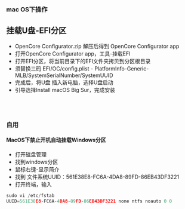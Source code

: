 ### mac OS下操作
## 挂载U盘-EFI分区
* OpenCore Configurator.zip 解压后得到 OpenCore Configurator app
* 打开OpenCore Configurator app，工具-挂载EFI
* 打开EFI分区，将当前目录下的EFI文件夹拷贝到分区根目录
* 须替换三码 EFI/OC/config.plist - PlatformInfo-Generic-MLB/SystemSerialNumber/SystemUUID
* 完成后，将U盘 插入新电脑，选择U盘启动
* 引导选择Install macOS Big Sur，完成安装
</br>
</br>

### 自用 
#### MacOS下禁止开机自动挂载Windows分区
* 打开磁盘管理
* 找到windows分区
* 鼠标右键-显示简介
* 找到 文件系统UUID：561E38E8-FC6A-4DA8-89FD-86EB43DF3221
* 打开终端，输入
```C
sudo vi /etc/fstab
UUID=561E38E8-FC6A-4DA8-89FD-86EB43DF3221 none ntfs noauto 0 0
```
